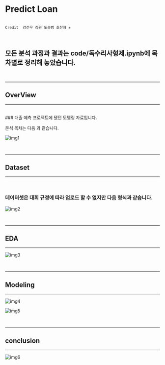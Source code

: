# Predict Loan


```

Credit  강건우 김원 도승범 조찬형 ✊
```


<br>


## 모든 분석 과정과 결과는 code/독수리사형제.ipynb에 목차별로 정리해 놓았습니다.


<br>


----
## OverView
----
<br>
### 대출 예측 프로젝트에 됐던 모델링 자료입니다. 

분석 목차는 다음 과 같습니다.

![img1](.src/1.png)

<br>



----
## Dataset
-----
<br>

### 데이터셋은 대회 규정에 따라 업로드 할 수 없지만 다음 형식과 같습니다. 


![img2](.src/2.png)

<br>


-----

## EDA   
---



![img3](.src/3.png)


<br>


-----

## Modeling   
---

![img4](.src/4.png)

![img5](.src/5.png)

<br>

-----

## conclusion
---

![img6](.src/6.png)
